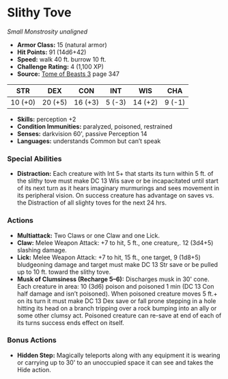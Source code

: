 # Slithy Tove

*Small* *Monstrosity* *unaligned*

- **Armor Class:** 15 (natural armor)
- **Hit Points:** 91 (14d6+42)
- **Speed:** walk 40 ft. burrow 10 ft.
- **Challenge Rating:** 4 (1,100 XP)
- **Source:** [Tome of Beasts 3](https://koboldpress.com/kpstore/product/tome-of-beasts-3-for-5th-edition/) page 347

| STR | DEX | CON | INT | WIS | CHA |
| --- | --- | --- | --- | --- | --- |
| 10 (+0) | 20 (+5) | 16 (+3) | 5 (-3) | 14 (+2) | 9 (-1) |

- **Skills:** perception +2
- **Condition Immunities:** paralyzed, poisoned, restrained
- **Senses:** darkvision 60', passive Perception 14
- **Languages:** understands Common but can’t speak

### Special Abilities

- **Distraction:** Each creature with Int 5+ that starts its turn within 5 ft. of the slithy tove must make DC 13 Wis save or be incapacitated until start of its next turn as it hears imaginary murmurings and sees movement in its peripheral vision. On success creature has advantage on saves vs. the Distraction of all slighty toves for the next 24 hrs.

### Actions

- **Multiattack:** Two Claws or one Claw and one Lick.
- **Claw:** Melee Weapon Attack: +7 to hit, 5 ft., one creature,. 12 (3d4+5) slashing damage.
- **Lick:** Melee Weapon Attack: +7 to hit, 15 ft., one target, 9 (1d8+5) bludgeoning damage and target must make DC 13 Str save or be pulled up to 10 ft. toward the slithy tove.
- **Musk of Clumsiness (Recharge 5–6):** Discharges musk in 30' cone. Each creature in area: 10 (3d6) poison and poisoned 1 min (DC 13 Con half damage and isn’t poisoned). When poisoned creature moves 5 ft.+ on its turn it must make DC 13 Dex save or fall prone stepping in a hole hitting its head on a branch tripping over a rock bumping into an ally or some other clumsy act. Poisoned creature can re-save at end of each of its turns success ends effect on itself.

### Bonus Actions

- **Hidden Step:** Magically teleports along with any equipment it is wearing or carrying up to 30' to an unoccupied space it can see and takes the Hide action.


